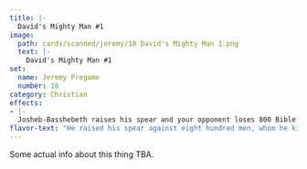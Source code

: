 ```yaml
---
title: |-
  David's Mighty Man #1
image: 
  path: cards/scanned/jeremy/18 David's Mighty Man 1.png
  text: |-
    David's Mighty Man #1
set:
  name: Jeremy Pregame
  number: 18
category: Christian
effects: 
- |-
  Josheb-Basshebeth raises his spear and your opponent loses 800 Bible points.
flavor-text: "He raised his spear against eight hundred men, whom he killed in one encounter."
---
```

Some actual info about this thing TBA.
